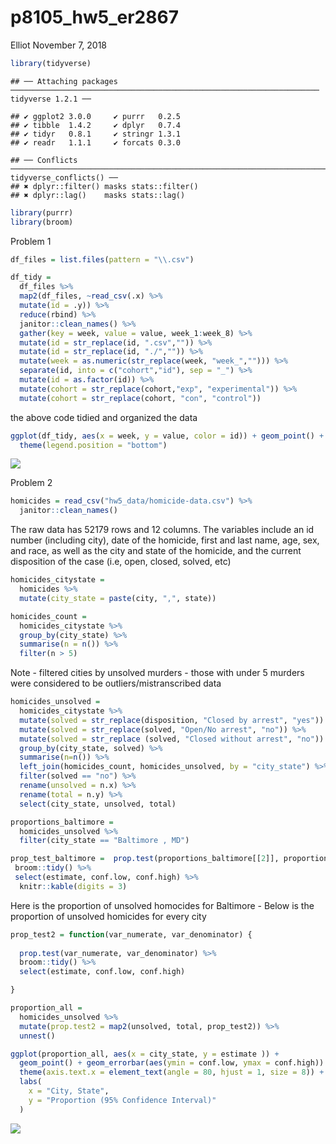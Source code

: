 p8105\_hw5\_er2867
================
Elliot
November 7, 2018

``` r
library(tidyverse)
```

    ## ── Attaching packages ───────────────────────────────────────────────────────────────────── tidyverse 1.2.1 ──

    ## ✔ ggplot2 3.0.0     ✔ purrr   0.2.5
    ## ✔ tibble  1.4.2     ✔ dplyr   0.7.4
    ## ✔ tidyr   0.8.1     ✔ stringr 1.3.1
    ## ✔ readr   1.1.1     ✔ forcats 0.3.0

    ## ── Conflicts ──────────────────────────────────────────────────────────────────────── tidyverse_conflicts() ──
    ## ✖ dplyr::filter() masks stats::filter()
    ## ✖ dplyr::lag()    masks stats::lag()

``` r
library(purrr)
library(broom)
```

Problem 1

``` r
df_files = list.files(pattern = "\\.csv")

df_tidy = 
  df_files %>% 
  map2(df_files, ~read_csv(.x) %>% 
  mutate(id = .y)) %>% 
  reduce(rbind) %>% 
  janitor::clean_names() %>% 
  gather(key = week, value = value, week_1:week_8) %>% 
  mutate(id = str_replace(id, ".csv","")) %>% 
  mutate(id = str_replace(id, "./","")) %>% 
  mutate(week = as.numeric(str_replace(week, "week_",""))) %>% 
  separate(id, into = c("cohort","id"), sep = "_") %>% 
  mutate(id = as.factor(id)) %>% 
  mutate(cohort = str_replace(cohort,"exp", "experimental")) %>% 
  mutate(cohort = str_replace(cohort, "con", "control"))
```

the above code tidied and organized the data

``` r
ggplot(df_tidy, aes(x = week, y = value, color = id)) + geom_point() + geom_line() + facet_grid(~cohort) +
  theme(legend.position = "bottom")
```

![](p8105_hw5_er2867_files/figure-markdown_github/unnamed-chunk-1-1.png)

Problem 2

``` r
homicides = read_csv("hw5_data/homicide-data.csv") %>% 
  janitor::clean_names()
```

The raw data has 52179 rows and 12 columns. The variables include an id number (including city), date of the homicide, first and last name, age, sex, and race, as well as the city and state of the homicide, and the current disposition of the case (i.e, open, closed, solved, etc)

``` r
homicides_citystate = 
  homicides %>% 
  mutate(city_state = paste(city, ",", state)) 

homicides_count =
  homicides_citystate %>% 
  group_by(city_state) %>% 
  summarise(n = n()) %>% 
  filter(n > 5)
```

Note - filtered cities by unsolved murders - those with under 5 murders were considered to be outliers/mistranscribed data

``` r
homicides_unsolved = 
  homicides_citystate %>% 
  mutate(solved = str_replace(disposition, "Closed by arrest", "yes")) %>% 
  mutate(solved = str_replace(solved, "Open/No arrest", "no")) %>% 
  mutate(solved = str_replace (solved, "Closed without arrest", "no")) %>% 
  group_by(city_state, solved) %>% 
  summarise(n=n()) %>% 
  left_join(homicides_count, homicides_unsolved, by = "city_state") %>% 
  filter(solved == "no") %>% 
  rename(unsolved = n.x) %>% 
  rename(total = n.y) %>% 
  select(city_state, unsolved, total)

proportions_baltimore =
  homicides_unsolved %>% 
  filter(city_state == "Baltimore , MD")

prop_test_baltimore =  prop.test(proportions_baltimore[[2]], proportions_baltimore[[3]]) %>% 
 broom::tidy() %>% 
 select(estimate, conf.low, conf.high) %>% 
  knitr::kable(digits = 3) 
```

Here is the proportion of unsolved homocides for Baltimore - Below is the proportion of unsolved homicides for every city

``` r
prop_test2 = function(var_numerate, var_denominator) {
  
  prop.test(var_numerate, var_denominator) %>% 
  broom::tidy() %>%
  select(estimate, conf.low, conf.high)

}

proportion_all =
  homicides_unsolved %>% 
  mutate(prop.test2 = map2(unsolved, total, prop_test2)) %>% 
  unnest()

ggplot(proportion_all, aes(x = city_state, y = estimate )) + 
  geom_point() + geom_errorbar(aes(ymin = conf.low, ymax = conf.high)) + 
  theme(axis.text.x = element_text(angle = 80, hjust = 1, size = 8)) +
  labs(
    x = "City, State",
    y = "Proportion (95% Confidence Interval)"
  )
```

![](p8105_hw5_er2867_files/figure-markdown_github/unnamed-chunk-4-1.png)
